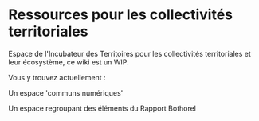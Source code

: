 # Ressources pour les collectivités territoriales

Espace de l'Incubateur des Territoires pour les collectivités territoriales et leur écosystème, ce wiki est un WIP.

Vous y trouvez actuellement :

Un espace 'communs numériques'

Un espace regroupant des éléments du Rapport Bothorel







